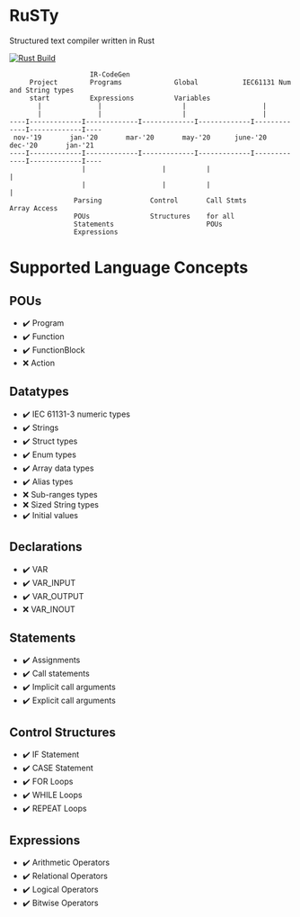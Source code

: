 # RuSTy

Structured text compiler written in Rust

[![Rust Build](https://github.com/ghaith/ruSTy/workflows/Rust%20on%20Docker/badge.svg)](https://github.com/ghaith/ruSTy/actions)


```
                    IR-CodeGen
     Project        Programs             Global           IEC61131 Num and String types
     start          Expressions          Variables 
       |              |                    |                   |
       |              |                    |                   |
----I-------------I-------------I-------------I-------------I-------------I-------------I----
 nov-'19       jan-'20       mar-'20       may-'20      june-'20       dec-'20       jan-'21  
----I-------------I-------------I-------------I-------------I-------------I-------------I----
                  |                   |          |                        |
                  |                   |          |                        |
                Parsing            Control       Call Stmts           Array Access
                POUs               Structures    for all
                Statements                       POUs
                Expressions
```




# Supported Language Concepts
## POUs
- :heavy_check_mark: Program
- :heavy_check_mark: Function
- :heavy_check_mark: FunctionBlock
- :x: Action

## Datatypes
- :heavy_check_mark: IEC 61131-3 numeric types
- :heavy_check_mark: Strings
- :heavy_check_mark: Struct types
- :heavy_check_mark: Enum types
- :heavy_check_mark: Array data types
- :heavy_check_mark: Alias types
- :x: Sub-ranges types
- :x: Sized String types
- :heavy_check_mark: Initial values

## Declarations
- :heavy_check_mark: VAR
- :heavy_check_mark: VAR_INPUT
- :heavy_check_mark: VAR_OUTPUT
- :x: VAR_INOUT

## Statements
- :heavy_check_mark: Assignments
- :heavy_check_mark: Call statements
- :heavy_check_mark: Implicit call arguments
- :heavy_check_mark: Explicit call arguments

## Control Structures
- :heavy_check_mark: IF Statement
- :heavy_check_mark: CASE Statement
- :heavy_check_mark: FOR Loops
- :heavy_check_mark: WHILE Loops
- :heavy_check_mark: REPEAT Loops

## Expressions
- :heavy_check_mark: Arithmetic Operators
- :heavy_check_mark: Relational Operators
- :heavy_check_mark: Logical Operators
- :heavy_check_mark: Bitwise Operators
